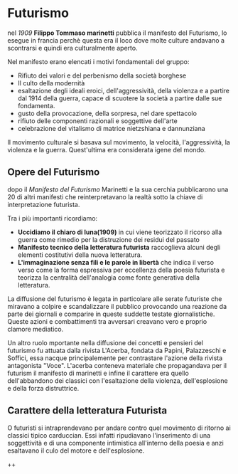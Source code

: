 # Futurismo

nel *1909* **Filippo Tommaso marinetti** pubblica il manifesto del Futurismo, lo esegue in francia perchè questa era il loco dove molte culture andavano a scontrarsi e quindi era culturalmente aperto.

Nel manifesto erano elencati i motivi fondamentali del gruppo:
- Rifiuto dei valori e del perbenismo della società borghese
- Il culto della modernità
- esaltazione degli ideali eroici, dell'aggressività, della violenza e a partire dal 1914 della guerra, capace di scuotere la società a partire dalle sue fondamenta.
- gusto della provocazione, della sorpresa, nel dare spettacolo
- rifiuto delle componenti razionali e soggettive dell'arte
- celebrazione del vitalismo di matrice nietzshiana e dannunziana

Il movimento culturale si basava sul movimento, la velocità, l'aggressività, la violenza e la guerra. Quest'ultima era considerata igene del mondo.

## Opere del Futurismo

dopo il *Manifesto del Futurismo* Marinetti e la sua cerchia pubblicarono una 20 di altri manifesti che reinterpretavano la realtà sotto la chiave di interpretazione futurista.

Tra i più importanti ricordiamo:
- **Uccidiamo il chiaro di luna(1909)** in cui viene teorizzato il ricorso alla guerra come rimedio per la distruzione dei residui del passato 
- **Manifesto tecnico della letteratura futurista** raccoglieva alcuni degli elementi costitutivi della nuova letteratura.
- **L'immaginazione senza fili e le parole in libertà** che indica il verso verso come la forma espressiva per eccellenza della poesia futurista e teorizza la centralità dell'analogia come fonte generativa della letteratura.

La diffusione del futurismo è legata in particolare alle serate futuriste che miravano a colpire e scandalizzare il pubblico provocando una reazione da parte dei giornali e comparire in queste suddette testate giornalistiche. Queste azioni e combattimenti tra avversari creavano vero e proprio clamore mediatico.

Un altro ruolo mportante nella diffusione dei concetti e pensieri del futurismo fu attuata dalla rivista L'Acerba, fondata da Papini, Palazzeschi e Soffici, essa nacque principalemente per contrastare l'azione della rivista antagonista "Voce".
L'acerba conteneva materiale che propagandava per il futurism il manifesto di marinetti e infine il carattere era quello dell'abbandono dei classici con l'esaltazione della violenza, dell'esplosione e della forza distruttrice.

## Carattere della letteratura Futurista 

O futuristi si intraprendevano per andare contro quel movimento di ritorno ai classici tipico carduccian. 
Essi infatti ripudiavano l'inserimento di una soggettività e di una componente intimistica all'interno della poesia e anzi esaltavano il culo del motore e dell'esplosione.

++

<!--stackedit_data:
eyJoaXN0b3J5IjpbLTczOTQ0NDgyNF19
-->